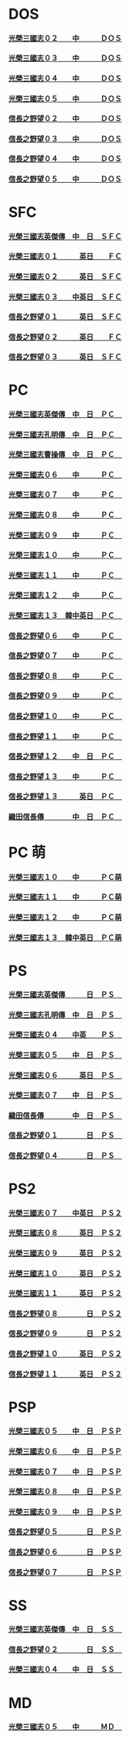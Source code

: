    # DOS
#### [光榮三國志０２＿＿中＿＿＿ＤＯＳ](https://mega.nz/folder/Ku5w3ZBT#PUB200k-9c1GmBFBusethw)
#### [光榮三國志０３＿＿中＿＿＿ＤＯＳ](https://mega.nz/folder/e3hGFJTB#cYDmhxnz519AjxLt2rUiMA)
#### [光榮三國志０４＿＿中＿＿＿ＤＯＳ](https://mega.nz/folder/L6hEBTRS#QqrVCgME1AeHMYUZcIu1tQ)
#### [光榮三國志０５＿＿中＿＿＿ＤＯＳ](https://mega.nz/folder/v7wyxDLS#0gcSP3ubKWFLuMuuc6fknQ)
#### [信長之野望０２＿＿中＿＿＿ＤＯＳ](https://mega.nz/folder/cl000a4B#iwhjemj7en0kEhFPIsU2sQ)
#### [信長之野望０３＿＿中＿＿＿ＤＯＳ](https://mega.nz/folder/gotUQCQR#xZPapem75uDS5k67D1MfRA)
#### [信長之野望０４＿＿中＿＿＿ＤＯＳ](https://mega.nz/folder/Es82nQaL#LmGQ7fgu2e7MlVQ6oaXw3A)
#### [信長之野望０５＿＿中＿＿＿ＤＯＳ](https://mega.nz/folder/Ng82wYgY#YpoRMpdL835zfytKHlY2cA)

   # SFC
#### [光榮三國志英傑傳＿中＿日＿ＳＦＣ](https://mega.nz/folder/Mlh2WLrZ#wgPIA9hG4vFvVPZz77dgZA)
#### [光榮三國志０１＿＿＿英日＿＿ＦＣ](https://mega.nz/folder/Cih0jJQK#XNzY3c1x7BWfcW7pPku3dQ)
#### [光榮三國志０２＿＿＿英日＿ＳＦＣ](https://mega.nz/folder/ajhWlDZK#mhGHcnvzDpglqgNUDXd3iA)
#### [光榮三國志０３＿＿中英日＿ＳＦＣ](https://mega.nz/folder/W742QBDJ#8l1C8TO4KYYN3eF08QE4Pg)
#### [信長之野望０１＿＿＿英日＿ＳＦＣ](https://mega.nz/folder/Z9sAhaxB#9Jw_rPJ5kHf8eP-Td7-13A)
#### [信長之野望０２＿＿＿英日＿＿ＦＣ](https://mega.nz/folder/N50QSYTD#zvbqcl63fH5CxVJzGNg6jQ)
#### [信長之野望０３＿＿＿英日＿ＳＦＣ](https://mega.nz/folder/Yo0UVA4Y#BpCBwZWK5quYdA0Vh55q2A)

   # PC
#### [光榮三國志英傑傳＿中＿日＿ＰＣ＿](https://mega.nz/folder/c8hWwJIB#wbUQ4YtiKPnM8SZlAXwyMQ)
#### [光榮三國志孔明傳＿中＿日＿ＰＣ＿](https://mega.nz/folder/FtgCzDRY#Dimuh62iITC2YsZ_Y8mmyw)
#### [光榮三國志曹操傳＿中＿日＿ＰＣ＿](https://mega.nz/folder/clgGkZ5Z#Df-2FyTQITedGtqrdG4nsQ)
#### [光榮三國志０６＿＿中＿＿＿ＰＣ＿](https://mega.nz/folder/TjhGCZbI#jGcjytIQ7HetLE60CfBWPA)
#### [光榮三國志０７＿＿中＿＿＿ＰＣ＿](https://mega.nz/folder/un4GnJjJ#ZG-Dd9Xi5PhlSjyoflZc8A)
#### [光榮三國志０８＿＿中＿＿＿ＰＣ＿](https://mega.nz/folder/jB0wHBwL#rc7isVYp1aF2U8dv7xMBMw)
#### [光榮三國志０９＿＿中＿＿＿ＰＣ＿](https://mega.nz/folder/jB0wHBwL#rc7isVYp1aF2U8dv7xMBMw)
#### [光榮三國志１０＿＿中＿＿＿ＰＣ＿](https://mega.nz/folder/uJkg0BIZ#ngLngbk0JO7mRIxcGt_X9w)
#### [光榮三國志１１＿＿中＿＿＿ＰＣ＿](https://mega.nz/folder/yN0kDJDI#YhYW3Z4qA-XiyxLcjdfXXQ)
#### [光榮三國志１２＿＿中＿＿＿ＰＣ＿](https://mega.nz/folder/rbpQBLCQ#ySye98hMhgUcY9WHz7gY2w)
#### [光榮三國志１３＿韓中英日＿ＰＣ＿](https://mega.nz/folder/GbhGSBAJ#FFxRJWb00fi7Jx3LbF0e4w)
#### [信長之野望０６＿＿中＿＿＿ＰＣ＿](https://mega.nz/folder/s09iQaxK#LFFitTHqbNLUrz1M_G8uVg)
#### [信長之野望０７＿＿中＿＿＿ＰＣ＿](https://mega.nz/folder/dglUAAjI#CST9IYAXiQ_Je6yt2hcn2g)
#### [信長之野望０８＿＿中＿＿＿ＰＣ＿](https://mega.nz/folder/t08EwCLC#_2Tww0TBzCoXTvAyhLNgaQ)
#### [信長之野望０９＿＿中＿＿＿ＰＣ＿](https://mega.nz/folder/Qwl2VKQQ#JMPc958dQ5Z13m4D6Lcdng)
#### [信長之野望１０＿＿中＿＿＿ＰＣ＿](https://mega.nz/folder/ZosQWIKS#BqeKCPEIBNuff5y5EYfX9Q)
#### [信長之野望１１＿＿中＿＿＿ＰＣ＿](https://mega.nz/folder/d0kk2IZa#epFpCNUCuBd-u0HWWGIBZQ)
#### [信長之野望１２＿＿中＿日＿ＰＣ＿](https://mega.nz/folder/VplgRajR#5V6Tt-YNQwp2ajVv4rEeEQ)
#### [信長之野望１３＿＿中＿＿＿ＰＣ＿](https://mega.nz/folder/V8BERBTC#s_4KO6EGs3AhQJsvbrm5_w)
#### [信長之野望１３＿＿＿英日＿ＰＣ＿](https://mega.nz/folder/gdER2QKR#49z4qwfiRy4MusOmioZy5w)
#### [織田信長傳＿＿＿＿中＿日＿ＰＣ＿](https://mega.nz/folder/FpwmjDzL#f-ZcPvCJZvz8PqmbgiKarA)

   # PC 萌
#### [光榮三國志１０＿＿中＿＿＿ＰＣ萌](https://mega.nz/folder/Kd8mBTgD#9FrBFXjUa9EJAPx3AKqy5w)
#### [光榮三國志１１＿＿中＿＿＿ＰＣ萌](https://mega.nz/folder/TNlySRpa#BzZ7gnv-hA00WPWbA8kdmA)
#### [光榮三國志１２＿＿中＿＿＿ＰＣ萌](https://mega.nz/folder/XXxy2LbC#BS_tVURDBeq8jrbqT9r26g)
#### [光榮三國志１３＿韓中英日＿ＰＣ萌](https://mega.nz/folder/2D5WGbBa#e2S3qdomytTceFxPVfF41g)

   # PS
#### [光榮三國志英傑傳＿＿＿日＿ＰＳ＿](https://mega.nz/folder/9tpiiJjI#wLHqjy5clUFTzhl31V5ypw)
#### [光榮三國志孔明傳＿中＿日＿ＰＳ＿](https://mega.nz/folder/hhxw0ZKa#THEdQv_wE2ZITfrO8AcWJQ)
#### [光榮三國志０４＿＿中英＿＿ＰＳ＿](https://mega.nz/folder/Prwi2ZBZ#78dpbnPuRIgSoJ3klztsaA)
#### [光榮三國志０５＿＿中＿日＿ＰＳ＿](https://mega.nz/folder/zyxCmRBS#2sahNRQNpUcu8oNcpdhWeA)
#### [光榮三國志０６＿＿＿英日＿ＰＳ＿](https://mega.nz/folder/SrhAAJwR#c0fdFT-GJQUTW_rWGUK4OA)
#### [光榮三國志０７＿＿中＿日＿ＰＳ＿](https://mega.nz/folder/fjwgHB4J#lgEVd-_EjGDihnWcFO_x8A)
#### [織田信長傳＿＿＿＿中＿日＿ＰＳ＿](https://mega.nz/folder/1woSgTrY#50tnEWgzJgjZcH1tixCPHg)
#### [信長之野望０１＿＿＿＿日＿ＰＳ＿](https://mega.nz/folder/4x8EBSQR#GMCLt_0S2rT7RQ7ziKI-hw)
#### [信長之野望０４＿＿＿＿日＿ＰＳ＿](https://mega.nz/folder/NpkyyYqB#JZSbpgjBZTz0JVrNhpKdLA)

#    PS2
#### [光榮三國志０７＿＿中英日＿ＰＳ２](https://mega.nz/folder/y2xCXRDD#Vl2y0J59BsciebzbZrf8Xw)
#### [光榮三國志０８＿＿＿英日＿ＰＳ２](https://mega.nz/folder/uQkykZbZ#Yl3cvR5vN9uODW-M5rw9JA)
#### [光榮三國志０９＿＿＿英日＿ＰＳ２](https://mega.nz/folder/iAlmCBgJ#t0Is4mWVCcOrmCspreHKwA)
#### [光榮三國志１０＿＿＿英日＿ＰＳ２](https://mega.nz/folder/TY9GEbJa#359cGssJMyvb91Mi15bQsg)
#### [光榮三國志１１＿＿＿英日＿ＰＳ２](https://mega.nz/folder/LMlQUBxJ#BrnmuVOUKFvOux-6s3H_Ug)
#### [信長之野望０８＿＿＿＿日＿ＰＳ２](https://mega.nz/folder/4892XIZa#hzvujwgGamHYrvf3t0m22Q)
#### [信長之野望０９＿＿＿＿日＿ＰＳ２](https://mega.nz/folder/15kwiQgQ#puaRtzvh_NoI264di5yi9A)
#### [信長之野望１０＿＿＿英日＿ＰＳ２](https://mega.nz/folder/R9sCnaxZ#ndFoOCwjJNOteieeP4g_NA)
#### [信長之野望１１＿＿＿英日＿ＰＳ２](https://mega.nz/folder/o98yiKiR#AXyWW5Ordf2JGIkxMdg4OQ)

   # PSP
#### [光榮三國志０５＿＿中＿日＿ＰＳＰ](https://mega.nz/folder/anwCCRgJ#rTkL97MONC8QFfkV5cjy2w)
#### [光榮三國志０６＿＿中＿日＿ＰＳＰ](https://mega.nz/folder/H6wCARIR#cOgmayvlPIS8kp7F9Fn5-A)
#### [光榮三國志０７＿＿中＿日＿ＰＳＰ](https://mega.nz/folder/Sz5mjJIT#HCxK1hVcVCu1zQjNEu7qXQ)
#### [光榮三國志０８＿＿中＿日＿ＰＳＰ](https://mega.nz/folder/iF8gDb6A#md8_ge8TDh-s1t1Uj7NtwA)
#### [光榮三國志０９＿＿中＿日＿ＰＳＰ](https://mega.nz/folder/nZ001ZxA#1OVIu4T2DvAbAOeOrwcI6Q)
#### [信長之野望０５＿＿＿＿日＿ＰＳＰ](https://mega.nz/folder/p49gxQQY#brdTyLhOhSyzKWtKFkIEmQ)
#### [信長之野望０６＿＿＿＿日＿ＰＳＰ](https://mega.nz/folder/4klESCqD#Mu31OeTxEMJlZtkpzjCiEQ)
#### [信長之野望０７＿＿＿＿日＿ＰＳＰ](https://mega.nz/folder/gw0UDaLA#x3Ret10RXio9mrv988So_A)

   # SS
#### [光榮三國志英傑傳＿中＿日＿ＳＳ＿](https://mega.nz/folder/Vsoi0DQa#QPZHtZawVvW6r3LrzYEx7Q)
#### [信長之野望０２＿＿＿＿日＿ＳＳ＿](https://mega.nz/folder/1lsWDITJ#sVU7DWJzlhY7xrJugxf4nQ)
#### [光榮三國志０４＿＿中＿日＿ＳＳ＿](https://mega.nz/folder/SzoylDIR#76h0QoeQEUwgwMlhgGodYg)

   # MD
#### [光榮三國志０５＿＿中＿＿＿ＭＤ＿](https://mega.nz/folder/2mwgWJwZ#hJk85NamX07zDqA2CAbVEQ)
